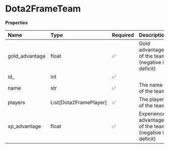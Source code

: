 # Dota2FrameTeam

**Properties**

| Name           | Type                   | Required | Description                                            |
| :------------- | :--------------------- | :------- | :----------------------------------------------------- |
| gold_advantage | float                  | ✅       | Gold advantage of the team (negative if deficit)       |
| id\_           | int                    | ✅       |                                                        |
| name           | str                    | ✅       | The name of the team.                                  |
| players        | List[Dota2FramePlayer] | ✅       | The players of the team                                |
| xp_advantage   | float                  | ✅       | Experience advantage of the team (negative if deficit) |

